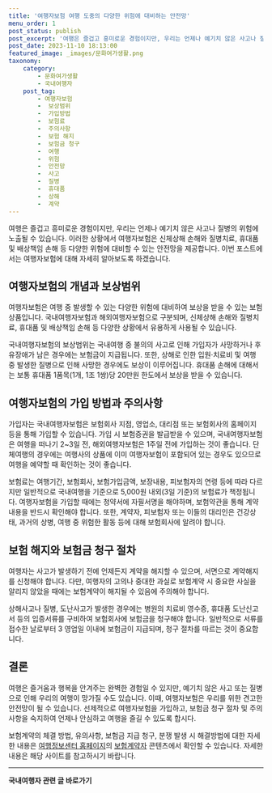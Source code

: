 ```yaml
---
title: '여행자보험 여행 도중의 다양한 위험에 대비하는 안전망'
menu_order: 1
post_status: publish
post_excerpt: '여행은 즐겁고 흥미로운 경험이지만, 우리는 언제나 예기치 않은 사고나 질병의 위험에 노출될 수 있습니다. 이러한 상황에서 여행자보험은 신체상해 손해와 질병치료, 휴대품 및 배상책임 손해 등 다양한 위험에 대비할 수 있는 안전망을 제공합니다. 이번 포스트에서는 여행자보험에 대해 자세히 알아보도록 하겠습니다.'
post_date: 2023-11-10 18:13:00
featured_image: _images/문화여가생활.png
taxonomy:
    category:
        - 문화여가생활
        - 국내여행자
    post_tag:
        - 여행자보험
        -  보상범위
        -  가입방법
        -  보험료
        -  주의사항
        -  보험 해지
        -  보험금 청구
        -  여행
        -  위험
        -  안전망
        -  사고
        -  질병
        -  휴대품
        -  상해
        -  계약
---
```



여행은 즐겁고 흥미로운 경험이지만, 우리는 언제나 예기치 않은 사고나 질병의 위험에 노출될 수 있습니다. 이러한 상황에서 여행자보험은 신체상해 손해와 질병치료, 휴대품 및 배상책임 손해 등 다양한 위험에 대비할 수 있는 안전망을 제공합니다. 이번 포스트에서는 여행자보험에 대해 자세히 알아보도록 하겠습니다.

## 여행자보험의 개념과 보상범위

여행자보험은 여행 중 발생할 수 있는 다양한 위험에 대비하여 보상을 받을 수 있는 보험 상품입니다. 국내여행자보험과 해외여행자보험으로 구분되며, 신체상해 손해와 질병치료, 휴대품 및 배상책임 손해 등 다양한 상황에서 유용하게 사용될 수 있습니다.

국내여행자보험의 보상범위는 국내여행 중 불의의 사고로 인해 가입자가 사망하거나 후유장애가 남은 경우에는 보험금이 지급됩니다. 또한, 상해로 인한 입원·치료비 및 여행 중 발생한 질병으로 인해 사망한 경우에도 보상이 이루어집니다. 휴대품 손해에 대해서는 보통 휴대품 1품목(1개, 1조 1쌍)당 20만원 한도에서 보상을 받을 수 있습니다.

## 여행자보험의 가입 방법과 주의사항

가입자는 국내여행자보험은 보험회사 지점, 영업소, 대리점 또는 보험회사의 홈페이지 등을 통해 가입할 수 있습니다. 가입 시 보험증권을 발급받을 수 있으며, 국내여행자보험은 여행을 떠나기 2~3일 전, 해외여행자보험은 1주일 전에 가입하는 것이 좋습니다. 단체여행의 경우에는 여행사의 상품에 이미 여행자보험이 포함되어 있는 경우도 있으므로 여행을 예약할 때 확인하는 것이 좋습니다.

보험료는 여행기간, 보험회사, 보험가입금액, 보장내용, 피보험자의 연령 등에 따라 다르지만 일반적으로 국내여행을 기준으로 5,000원 내외(3일 기준)의 보험료가 책정됩니다. 여행자보험을 가입할 때에는 청약서에 자필서명을 해야하며, 보험약관을 통해 계약 내용을 반드시 확인해야 합니다. 또한, 계약자, 피보험자 또는 이들의 대리인은 건강상태, 과거의 상병, 여행 중 위험한 활동 등에 대해 보험회사에 알려야 합니다.

## 보험 해지와 보험금 청구 절차

여행자는 사고가 발생하기 전에 언제든지 계약을 해지할 수 있으며, 서면으로 계약해지를 신청해야 합니다. 다만, 여행자의 고의나 중대한 과실로 보험계약 시 중요한 사실을 알리지 않았을 때에는 보험계약이 해지될 수 있음에 주의해야 합니다.

상해사고나 질병, 도난사고가 발생한 경우에는 병원의 치료비 영수증, 휴대품 도난신고서 등의 입증서류를 구비하여 보험회사에 보험금을 청구해야 합니다. 일반적으로 서류를 접수한 날로부터 3 영업일 이내에 보험금이 지급되며, 청구 절차를 따르는 것이 중요합니다.

## 결론

여행은 즐거움과 행복을 안겨주는 완벽한 경험일 수 있지만, 예기치 않은 사고 또는 질병으로 인해 우리의 여행이 망가질 수도 있습니다. 이때, 여행자보험은 우리를 위한 견고한 안전망이 될 수 있습니다. 선제적으로 여행자보험을 가입하고, 보험금 청구 절차 및 주의사항을 숙지하여 언제나 안심하고 여행을 즐길 수 있도록 합시다.

보험계약의 체결 방법, 유의사항, 보험금 지급 청구, 분쟁 발생 시 해결방법에 대한 자세한 내용은 [여행정보센터 홈페이지](http://www.tourinfo.or.kr/)의 [보험계약자](http://www.tourinfo.or.kr/contents/tourbbs/7159) 콘텐츠에서 확인할 수 있습니다. 자세한 내용은 해당 사이트를 참고하시기 바랍니다.
<!-- wp:separator -->
<hr class="wp-block-separator has-alpha-channel-opacity"/>
<!-- /wp:separator -->

<!-- wp:group {"backgroundColor":"base","layout":{"type":"constrained"}} -->
<div class="wp-block-group has-base-background-color has-background"><!-- wp:paragraph {"align":"center","fontSize":"medium"} -->
<p class="has-text-align-center has-large-font-size"><strong>국내여행자 관련 글 바로가기</strong></p>
<!-- /wp:paragraph -->


<!-- wp:latest-posts
{"categories":[{"id":15374,"count":19,"description":"","link":"https://uknowlaw.com/category/%ea%b5%ad%eb%82%b4%ec%97%ac%ed%96%89%ec%9e%90/","name":"국내여행자","slug":"국내여행자","taxonomy":"category","parent":0,"meta":[],"_links":{"self":[{"href":"https://uknowlaw.com/wp-json/wp/v2/categories/15374"}],"collection":[{"href":"https://uknowlaw.com/wp-json/wp/v2/categories"}],"about":[{"href":"https://uknowlaw.com/wp-json/wp/v2/taxonomies/category"}],"wp:post_type":[{"href":"https://uknowlaw.com/wp-json/wp/v2/posts?categories=15374"}],"curies":[{"name":"wp","href":"https://api.w.org/{rel}","templated":true}]}}],"postsToShow":100,"excerptLength":28,"postLayout":"grid","columns":2,"featuredImageAlign":"left","featuredImageSizeSlug":"large","fontSize":"small"} /--></div>
<!-- /wp:group -->
